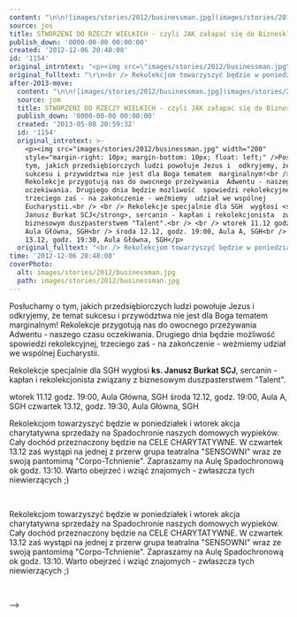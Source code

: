 ```yaml
---
content: "\n\n![images/stories/2012/businessman.jpg](images/stories/2012/businessman.jpg)Posłuchamy o tym, jakich przedsiębiorczych ludzi powołuje Jezus i  odkryjemy, że temat sukcesu i przywództwa nie jest dla Boga tematem  marginalnym!\n Rekolekcje przygotują nas do owocnego przeżywania  Adwentu - naszego czasu oczekiwania. Drugiego dnia będzie możliwość  spowiedzi rekolekcyjnej, trzeciego zaś - na zakończenie - weźmiemy  udział we wspólnej Eucharystii.\n \n Rekolekcje specjalnie dla SGH  wygłosi **ks. Janusz Burkat SCJ**, sercanin - kapłan i rekolekcjonista  związany z biznesowym duszpasterstwem \"Talent\".\n \n wtorek 11.12 godz. 19:00, Aula Główna, SGH\n środa 12.12, godz. 19:00, Aula A, SGH\n czwartek 13.12, godz. 19:30, Aula Główna, SGH\n\n<!--{{intro-break}}-->\n\n Rekolekcjom towarzyszyć będzie w poniedziałek i wtorek akcja  charytatywna sprzedaży na Spadochronie naszych domowych wypieków. Cały  dochód przeznaczony będzie na CELE CHARYTATYWNE.\n W czwartek 13.12  zaś wystąpi na jednej z przerw grupa teatralna \"SENSOWNI\" wraz ze swoją  pantomimą \"Corpo-Tchnienie\". Zapraszamy na Aulę Spadochronową ok godz.  13:10.\n Warto obejrzeć i wziąć znajomych - zwłaszcza tych niewierzących ;)\n\n\_\n\n\n<!--CONTENT FROM OLD SERVER (jos before 2013): \n\n![images/stories/2012/businessman.jpg](images/stories/2012/businessman.jpg)Posłuchamy o tym, jakich przedsiębiorczych ludzi powołuje Jezus i  odkryjemy, że temat sukcesu i przywództwa nie jest dla Boga tematem  marginalnym!\n Rekolekcje przygotują nas do owocnego przeżywania  Adwentu - naszego czasu oczekiwania. Drugiego dnia będzie możliwość  spowiedzi rekolekcyjnej, trzeciego zaś - na zakończenie - weźmiemy  udział we wspólnej Eucharystii.\n \n Rekolekcje specjalnie dla SGH  wygłosi **ks. Janusz Burkat SCJ**, sercanin - kapłan i rekolekcjonista  związany z biznesowym duszpasterstwem \"Talent\".\n \n wtorek 11.12 godz. 19:00, Aula Główna, SGH\n środa 12.12, godz. 19:00, Aula A, SGH\n czwartek 13.12, godz. 19:30, Aula Główna, SGH\n\r\n\n<!--{{intro-break}}-->\n\r\n\n Rekolekcjom towarzyszyć będzie w poniedziałek i wtorek akcja  charytatywna sprzedaży na Spadochronie naszych domowych wypieków. Cały  dochód przeznaczony będzie na CELE CHARYTATYWNE.\n W czwartek 13.12  zaś wystąpi na jednej z przerw grupa teatralna \"SENSOWNI\" wraz ze swoją  pantomimą \"Corpo-Tchnienie\". Zapraszamy na Aulę Spadochronową ok godz.  13:10.\n Warto obejrzeć i wziąć znajomych - zwłaszcza tych niewierzących ;)\r\n\n\_\n\n-->"
source: jos
title: STWORZENI DO RZECZY WIELKICH - czyli JAK załapać się do Biznesklasy?
publish_down: '0000-00-00 00:00:00'
created: '2012-12-06 20:48:08'
id: '1154'
original_introtext: "<p><img src=\"images/stories/2012/businessman.jpg\" width=\"200\" style=\"margin-right: 10px; margin-bottom: 10px; float: left;\" />Posłuchamy o tym, jakich przedsiębiorczych ludzi powołuje Jezus i  odkryjemy, że temat sukcesu i przywództwa nie jest dla Boga tematem  marginalnym!<br /> Rekolekcje przygotują nas do owocnego przeżywania  Adwentu - naszego czasu oczekiwania. Drugiego dnia będzie możliwość  spowiedzi rekolekcyjnej, trzeciego zaś - na zakończenie - weźmiemy  udział we wspólnej Eucharystii.<br /> <br /> Rekolekcje specjalnie dla SGH  wygłosi <strong>ks. Janusz Burkat SCJ</strong>, sercanin - kapłan i rekolekcjonista  związany z biznesowym duszpasterstwem \"Talent\".<br /> <br /> wtorek 11.12 godz. 19:00, Aula Główna, SGH<br /> środa 12.12, godz. 19:00, Aula A, SGH<br /> czwartek 13.12, godz. 19:30, Aula Główna, SGH</p>\r\n"
original_fulltext: "\r\n<br /> Rekolekcjom towarzyszyć będzie w poniedziałek i wtorek akcja  charytatywna sprzedaży na Spadochronie naszych domowych wypieków. Cały  dochód przeznaczony będzie na CELE CHARYTATYWNE.<br /> W czwartek 13.12  zaś wystąpi na jednej z przerw grupa teatralna \"SENSOWNI\" wraz ze swoją  pantomimą \"Corpo-Tchnienie\". Zapraszamy na Aulę Spadochronową ok godz.  13:10.<br /> Warto obejrzeć i wziąć znajomych - zwłaszcza tych niewierzących ;)\r\n<p>\_</p>"
after-2013-move:
  content: "\n\n![images/stories/2012/businessman.jpg](images/stories/2012/businessman.jpg)Posłuchamy o tym, jakich przedsiębiorczych ludzi powołuje Jezus i  odkryjemy, że temat sukcesu i przywództwa nie jest dla Boga tematem  marginalnym!\n Rekolekcje przygotują nas do owocnego przeżywania  Adwentu - naszego czasu oczekiwania. Drugiego dnia będzie możliwość  spowiedzi rekolekcyjnej, trzeciego zaś - na zakończenie - weźmiemy  udział we wspólnej Eucharystii.\n \n Rekolekcje specjalnie dla SGH  wygłosi **ks. Janusz Burkat SCJ**, sercanin - kapłan i rekolekcjonista  związany z biznesowym duszpasterstwem \"Talent\".\n \n wtorek 11.12 godz. 19:00, Aula Główna, SGH\n środa 12.12, godz. 19:00, Aula A, SGH\n czwartek 13.12, godz. 19:30, Aula Główna, SGH\n\n<!--{{intro-break}}-->\n\n Rekolekcjom towarzyszyć będzie w poniedziałek i wtorek akcja  charytatywna sprzedaży na Spadochronie naszych domowych wypieków. Cały  dochód przeznaczony będzie na CELE CHARYTATYWNE.\n W czwartek 13.12  zaś wystąpi na jednej z przerw grupa teatralna \"SENSOWNI\" wraz ze swoją  pantomimą \"Corpo-Tchnienie\". Zapraszamy na Aulę Spadochronową ok godz.  13:10.\n Warto obejrzeć i wziąć znajomych - zwłaszcza tych niewierzących ;)\n\n\_\n"
  source: jom
  title: STWORZENI DO RZECZY WIELKICH - czyli JAK załapać się do Biznesklasy?
  publish_down: '0000-00-00 00:00:00'
  created: '2013-05-08 20:59:32'
  id: '1154'
  original_introtext: >-
    <p><img src="images/stories/2012/businessman.jpg" width="200"
    style="margin-right: 10px; margin-bottom: 10px; float: left;" />Posłuchamy o
    tym, jakich przedsiębiorczych ludzi powołuje Jezus i  odkryjemy, że temat
    sukcesu i przywództwa nie jest dla Boga tematem  marginalnym!<br />
    Rekolekcje przygotują nas do owocnego przeżywania  Adwentu - naszego czasu
    oczekiwania. Drugiego dnia będzie możliwość  spowiedzi rekolekcyjnej,
    trzeciego zaś - na zakończenie - weźmiemy  udział we wspólnej
    Eucharystii.<br /> <br /> Rekolekcje specjalnie dla SGH  wygłosi <strong>ks.
    Janusz Burkat SCJ</strong>, sercanin - kapłan i rekolekcjonista  związany z
    biznesowym duszpasterstwem "Talent".<br /> <br /> wtorek 11.12 godz. 19:00,
    Aula Główna, SGH<br /> środa 12.12, godz. 19:00, Aula A, SGH<br /> czwartek
    13.12, godz. 19:30, Aula Główna, SGH</p>
  original_fulltext: "<br /> Rekolekcjom towarzyszyć będzie w poniedziałek i wtorek akcja  charytatywna sprzedaży na Spadochronie naszych domowych wypieków. Cały  dochód przeznaczony będzie na CELE CHARYTATYWNE.<br /> W czwartek 13.12  zaś wystąpi na jednej z przerw grupa teatralna \"SENSOWNI\" wraz ze swoją  pantomimą \"Corpo-Tchnienie\". Zapraszamy na Aulę Spadochronową ok godz.  13:10.<br /> Warto obejrzeć i wziąć znajomych - zwłaszcza tych niewierzących ;)\n<p>\_</p>"
time: '2012-12-06 20:48:08'
coverPhoto:
  alt: images/stories/2012/businessman.jpg
  path: images/stories/2012/businessman.jpg
---
```

Posłuchamy o tym, jakich przedsiębiorczych ludzi powołuje Jezus i  odkryjemy, że temat sukcesu i przywództwa nie jest dla Boga tematem  marginalnym!
 Rekolekcje przygotują nas do owocnego przeżywania  Adwentu - naszego czasu oczekiwania. Drugiego dnia będzie możliwość  spowiedzi rekolekcyjnej, trzeciego zaś - na zakończenie - weźmiemy  udział we wspólnej Eucharystii.
 
 Rekolekcje specjalnie dla SGH  wygłosi **ks. Janusz Burkat SCJ**, sercanin - kapłan i rekolekcjonista  związany z biznesowym duszpasterstwem "Talent".
 
 wtorek 11.12 godz. 19:00, Aula Główna, SGH
 środa 12.12, godz. 19:00, Aula A, SGH
 czwartek 13.12, godz. 19:30, Aula Główna, SGH

<!--{{intro-break}}-->

 Rekolekcjom towarzyszyć będzie w poniedziałek i wtorek akcja  charytatywna sprzedaży na Spadochronie naszych domowych wypieków. Cały  dochód przeznaczony będzie na CELE CHARYTATYWNE.
 W czwartek 13.12  zaś wystąpi na jednej z przerw grupa teatralna "SENSOWNI" wraz ze swoją  pantomimą "Corpo-Tchnienie". Zapraszamy na Aulę Spadochronową ok godz.  13:10.
 Warto obejrzeć i wziąć znajomych - zwłaszcza tych niewierzących ;)

 


<!--CONTENT FROM OLD SERVER (jos before 2013): 

Posłuchamy o tym, jakich przedsiębiorczych ludzi powołuje Jezus i  odkryjemy, że temat sukcesu i przywództwa nie jest dla Boga tematem  marginalnym!
 Rekolekcje przygotują nas do owocnego przeżywania  Adwentu - naszego czasu oczekiwania. Drugiego dnia będzie możliwość  spowiedzi rekolekcyjnej, trzeciego zaś - na zakończenie - weźmiemy  udział we wspólnej Eucharystii.
 
 Rekolekcje specjalnie dla SGH  wygłosi **ks. Janusz Burkat SCJ**, sercanin - kapłan i rekolekcjonista  związany z biznesowym duszpasterstwem "Talent".
 
 wtorek 11.12 godz. 19:00, Aula Główna, SGH
 środa 12.12, godz. 19:00, Aula A, SGH
 czwartek 13.12, godz. 19:30, Aula Główna, SGH


<!--{{intro-break}}-->


 Rekolekcjom towarzyszyć będzie w poniedziałek i wtorek akcja  charytatywna sprzedaży na Spadochronie naszych domowych wypieków. Cały  dochód przeznaczony będzie na CELE CHARYTATYWNE.
 W czwartek 13.12  zaś wystąpi na jednej z przerw grupa teatralna "SENSOWNI" wraz ze swoją  pantomimą "Corpo-Tchnienie". Zapraszamy na Aulę Spadochronową ok godz.  13:10.
 Warto obejrzeć i wziąć znajomych - zwłaszcza tych niewierzących ;)

 

-->

<!--{{json:{"created_date":"2012-12-06 20:48:08","publish_down":"0000-00-00 00:00:00","id":"1154"}}}-->